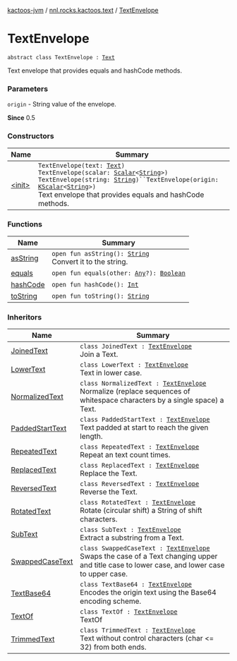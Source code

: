 [kactoos-jvm](../../index.md) / [nnl.rocks.kactoos.text](../index.md) / [TextEnvelope](./index.md)

# TextEnvelope

`abstract class TextEnvelope : `[`Text`](../../nnl.rocks.kactoos/-text/index.md)

Text envelope that provides equals and hashCode methods.

### Parameters

`origin` - String value of the envelope.

**Since**
0.5

### Constructors

| Name | Summary |
|---|---|
| [&lt;init&gt;](-init-.md) | `TextEnvelope(text: `[`Text`](../../nnl.rocks.kactoos/-text/index.md)`)`<br>`TextEnvelope(scalar: `[`Scalar`](../../nnl.rocks.kactoos/-scalar/index.md)`<`[`String`](https://kotlinlang.org/api/latest/jvm/stdlib/kotlin/-string/index.html)`>)`<br>`TextEnvelope(string: `[`String`](https://kotlinlang.org/api/latest/jvm/stdlib/kotlin/-string/index.html)`)``TextEnvelope(origin: `[`KScalar`](../../nnl.rocks.kactoos/-k-scalar.md)`<`[`String`](https://kotlinlang.org/api/latest/jvm/stdlib/kotlin/-string/index.html)`>)`<br>Text envelope that provides equals and hashCode methods. |

### Functions

| Name | Summary |
|---|---|
| [asString](as-string.md) | `open fun asString(): `[`String`](https://kotlinlang.org/api/latest/jvm/stdlib/kotlin/-string/index.html)<br>Convert it to the string. |
| [equals](equals.md) | `open fun equals(other: `[`Any`](https://kotlinlang.org/api/latest/jvm/stdlib/kotlin/-any/index.html)`?): `[`Boolean`](https://kotlinlang.org/api/latest/jvm/stdlib/kotlin/-boolean/index.html) |
| [hashCode](hash-code.md) | `open fun hashCode(): `[`Int`](https://kotlinlang.org/api/latest/jvm/stdlib/kotlin/-int/index.html) |
| [toString](to-string.md) | `open fun toString(): `[`String`](https://kotlinlang.org/api/latest/jvm/stdlib/kotlin/-string/index.html) |

### Inheritors

| Name | Summary |
|---|---|
| [JoinedText](../-joined-text/index.md) | `class JoinedText : `[`TextEnvelope`](./index.md)<br>Join a Text. |
| [LowerText](../-lower-text/index.md) | `class LowerText : `[`TextEnvelope`](./index.md)<br>Text in lower case. |
| [NormalizedText](../-normalized-text/index.md) | `class NormalizedText : `[`TextEnvelope`](./index.md)<br>Normalize (replace sequences of whitespace characters by a single space) a Text. |
| [PaddedStartText](../-padded-start-text/index.md) | `class PaddedStartText : `[`TextEnvelope`](./index.md)<br>Text padded at start to reach the given length. |
| [RepeatedText](../-repeated-text/index.md) | `class RepeatedText : `[`TextEnvelope`](./index.md)<br>Repeat an text count times. |
| [ReplacedText](../-replaced-text/index.md) | `class ReplacedText : `[`TextEnvelope`](./index.md)<br>Replace the Text. |
| [ReversedText](../-reversed-text/index.md) | `class ReversedText : `[`TextEnvelope`](./index.md)<br>Reverse the Text. |
| [RotatedText](../-rotated-text/index.md) | `class RotatedText : `[`TextEnvelope`](./index.md)<br>Rotate (circular shift) a String of shift characters. |
| [SubText](../-sub-text/index.md) | `class SubText : `[`TextEnvelope`](./index.md)<br>Extract a substring from a Text. |
| [SwappedCaseText](../-swapped-case-text/index.md) | `class SwappedCaseText : `[`TextEnvelope`](./index.md)<br>Swaps the case of a Text changing upper and title case to lower case, and lower case to upper case. |
| [TextBase64](../-text-base64/index.md) | `class TextBase64 : `[`TextEnvelope`](./index.md)<br>Encodes the origin text using the Base64 encoding scheme. |
| [TextOf](../-text-of/index.md) | `class TextOf : `[`TextEnvelope`](./index.md)<br>TextOf |
| [TrimmedText](../-trimmed-text/index.md) | `class TrimmedText : `[`TextEnvelope`](./index.md)<br>Text without control characters (char &lt;= 32) from both ends. |
